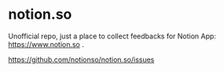 # notion.so
Unofficial repo, just a place to collect feedbacks for Notion App: <https://www.notion.so> .

<https://github.com/notionso/notion.so/issues>
